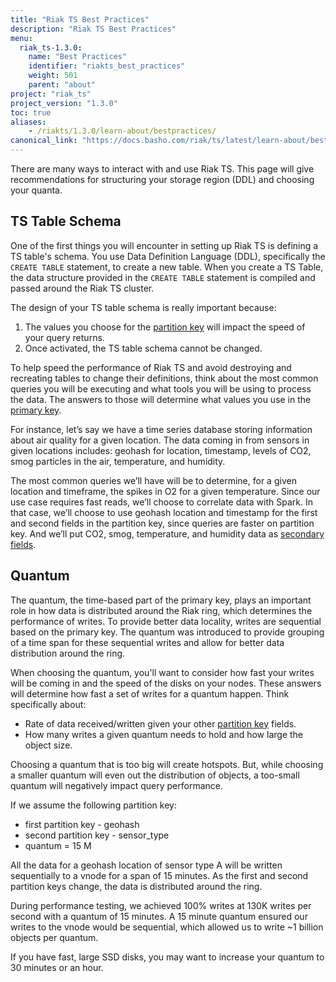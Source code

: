 ```yaml
---
title: "Riak TS Best Practices"
description: "Riak TS Best Practices"
menu:
  riak_ts-1.3.0:
    name: "Best Practices"
    identifier: "riakts_best_practices"
    weight: 501
    parent: "about"
project: "riak_ts"
project_version: "1.3.0"
toc: true
aliases:
    - /riakts/1.3.0/learn-about/bestpractices/
canonical_link: "https://docs.basho.com/riak/ts/latest/learn-about/bestpractices"
---
```



[glossary bucket]: http://docs.basho.com/riak/kv/2.1.4/learn/glossary/#bucket
[table arch]: ../tablearchitecture/


There are many ways to interact with and use Riak TS. This page will give recommendations for structuring your storage region (DDL) and choosing your quanta.


## TS Table Schema

One of the first things you will encounter in setting up Riak TS is defining a TS table's schema.  You use Data Definition Language (DDL), specifically the `CREATE TABLE` statement, to create a new table. When you create a TS Table, the data structure provided in the `CREATE TABLE` statement is compiled and passed around the Riak TS cluster.

The design of your TS table schema is really important because:

1. The values you choose for the [partition key][table arch] will impact the speed of your query returns.
2. Once activated, the TS table schema cannot be changed.

To help speed the performance of Riak TS and avoid destroying and recreating tables to change their definitions, think about the most common queries you will be executing and what tools you will be using to process the data. The answers to those will determine what values you use in the [primary key][table arch].

For instance, let’s say we have a time series database storing information about air quality for a given location. The data coming in from sensors in given locations includes: geohash for location, timestamp, levels of CO2, smog particles in the air, temperature, and humidity.

The most common queries we’ll have will be to determine, for a given location and timeframe, the spikes in O2 for a given temperature. Since our use case requires fast reads, we’ll choose to correlate data with Spark. In that case, we’ll choose to use geohash location and timestamp for the first and second fields in the partition key, since queries are faster on partition key. And we’ll put CO2, smog, temperature, and humidity data as [secondary fields][table arch].


## Quantum

The quantum, the time-based part of the primary key, plays an important role in how data is distributed around the Riak ring, which determines the performance of writes. To provide better data locality, writes are sequential based on the primary key. The quantum was introduced to provide grouping of a time span for these sequential writes and allow for better data distribution around the ring.

When choosing the quantum, you'll want to consider how fast your writes will be coming in and the speed of the disks on your nodes. These answers will determine how fast a set of writes for a quantum happen. Think specifically about:

* Rate of data received/written given your other [partition key][table arch] fields.
* How many writes a given quantum needs to hold and how large the object size.

Choosing a quantum that is too big will create hotspots. But, while choosing a smaller quantum will even out the distribution of objects, a too-small quantum will negatively impact query performance.

If we assume the following partition key:

* first partition key - geohash
* second partition key - sensor_type
* quantum = 15 M

All the data for a geohash location of sensor type A will be written sequentially to a vnode for a span of 15 minutes. As the first and second partition keys change, the data is distributed around the ring.

During performance testing, we achieved 100% writes at 130K writes per second with a quantum of 15 minutes. A 15 minute quantum ensured our writes to the vnode would be sequential, which allowed us to write ~1 billion objects per quantum.

If you have fast, large SSD disks, you may want to increase your quantum to 30 minutes or an hour.